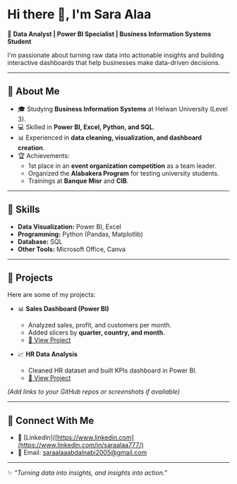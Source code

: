 # Hi there 👋, I'm Sara Alaa  

🚀 **Data Analyst | Power BI Specialist | Business Information Systems Student**  

I'm passionate about turning raw data into actionable insights and building interactive dashboards that help businesses make data-driven decisions.  

---

## 🔹 About Me
- 🎓 Studying **Business Information Systems** at Helwan University (Level 3).  
- 💻 Skilled in **Power BI, Excel, Python, and SQL**.  
- 📊 Experienced in **data cleaning, visualization, and dashboard creation**.  
- 🏆 Achievements:  
  - 1st place in an **event organization competition** as a team leader.  
  - Organized the **Alabakera Program** for testing university students.  
  - Trainings at **Banque Misr** and **CIB**.  

---

## 🔹 Skills
- **Data Visualization:** Power BI, Excel  
- **Programming:** Python (Pandas, Matplotlib)  
- **Database:** SQL  
- **Other Tools:** Microsoft Office, Canva  

---

## 🔹 Projects
Here are some of my projects:  

- 📊 **Sales Dashboard (Power BI)**  
  - Analyzed sales, profit, and customers per month.  
  - Added slicers by **quarter, country, and month**.  
  - [🔗 View Project]([#](https://www.linkedin.com/posts/saraalaa777_dataanalysis-excel-dashboard-activity-7363978776432537601-CcsS?utm_source=share&utm_medium=member_desktop&rcm=ACoAAElrk9wBy3OD3zcQ2UEB54-6MSpstxci4E8))  

- 📈 **HR Data Analysis**  
  - Cleaned HR dataset and built KPIs dashboard in Power BI.  
  - [🔗 View Project]([#](https://www.linkedin.com/posts/saraalaa777_powerbi-dataanalysis-digitalegyptpioneers-activity-7361145563678937089-5RoC?utm_source=share&utm_medium=member_desktop&rcm=ACoAAElrk9wBy3OD3zcQ2UEB54-6MSpstxci4E8))  

*(Add links to your GitHub repos or screenshots if available)*  

---

## 🔹 Connect With Me
- 💼 [LinkedIn]([https://www.linkedin.com](https://www.linkedin.com/in/saraalaa777/)
- 📧 Email: saraalaaabdalnabi2005@gmail.com
---

✨ *“Turning data into insights, and insights into action.”*
